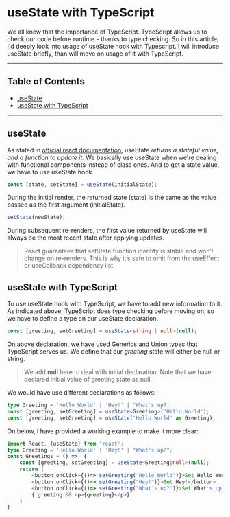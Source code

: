 # useState with TypeScript
We all know that the importance of TypeScript. TypeScript allows us to check our code before runtime - thanks to type checking. So in this article, I'd deeply look into usage of useState hook with Typescript.
I will introduce useState briefly, than will move on usage of it with TypeScript.


---

## Table of Contents
<!-- MarkdownTOC -->

- [useState](#usestate)
- [useState with TypeScript](#usestate-with-typescript)

<!-- /MarkdownTOC -->

---

<a id="usestate"></a>
## useState

As stated in [official react documentation](https://reactjs.org/docs/hooks-reference.html#usestate), useState *returns a stateful value, and a function to update it.* We basically use useState when we're dealing with functional components instead of class ones. And to get a state value, we have to use useState hook.
```ts
const [state, setState] = useState(initialState);
```
During the initial render, the returned state (state) is the same as the value passed as the first argument (initialState).
```ts
setState(newState);
```
During subsequent re-renders, the first value returned by useState will always be the most recent state after applying updates.
>React guarantees that setState function identity is stable and won’t change on re-renders. This is why it’s safe to omit from the useEffect or useCallback dependency list.
<a id="usestate-with-typescript"></a>
## useState with TypeScript
To use useState hook with TypeScript, we have to add new information to it. As indicated above, TypeScript does type checking before moving on, so we have to define a type on our useState declaration.
```ts
const [greeting, setGreeting] = useState<string | null>(null);
```
On above declaration, we have used Generics and Union types that TypeScript serves us. We define that our *greeting* state will either be null or string.
> We add **null** here to deal with initial declaration. Note that we have declared initial value of greeting state as null.

We would have use different declarations as follows:
```ts
type Greeting = 'Hello World' | 'Hey!' | "What's up?;
const [greeting, setGreeting] = useState<Greeting>('Hello World');
const [greeting, setGreeting] = useState('Hello World' as Greeting);
```
On below, I have provided a working example to make it more clear:
```ts
import React, {useState} from 'react';
type Greeting = 'Hello World' | 'Hey!' | "What's up?";
const Greetings = () =>  {
	const [greeting, setGreeting] = useState<Greeting|null>(null);
	return (
		<button onClick={()=> setGreeting("Hello World")}>Set Hello World</button>
		<button onClick={()=> setGreeting("Hey!")}>Set Hey!</button>
		<button onClick={()=> setGreeting("What's up?")}>Set What's up?</button>
		{ greeting && <p>{greeting}</p>}
	)
}
```
